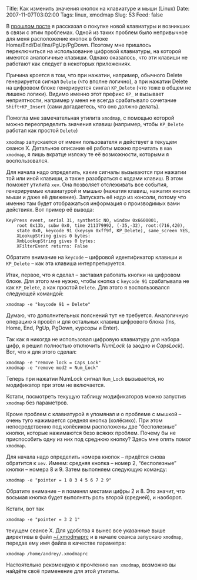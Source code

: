 Title: Как изменить значения кнопок на клавиатуре и мыши (Linux)
Date: 2007-11-07T03:02:00
Tags: linux, xmodmap
Slug: 53
Feed: false

В [прошлом посте](http://cornelius.net.ru/blog/new-keyboard) я рассказал о покупке новой клавиатуры и возникших в связи с этим проблемах. Одной из таких проблем было непривычное для меня расположение кнопок в блоке Home/End/Del/Ins/PgUp/PgDown. Поэтому мне пришлось переключиться на использование цифровой клавиатуры, на которой имеются аналогичные клавиши. Однако оказалось, что эти клавиши не работают как следует в некоторых приложениях.

Причина кроется в том, что при нажатии, например, обычного Delete генерируется сигнал `Delete` (что вполне логично), а при нажатии Delete на цифровом блоке генерируется сингал `KP_Delete` (что тоже в общем не лишено логики). Видимо именно этот префикс `KP_` и вызывает неприятности, например у меня не всегда срабатывало сочетание `Shift+KP_Insert` (сами догадаетесь, что оно должно делать).

Помогла мне замечательная утилита `xmodmap`, с помощью которой можно переопределить значения клавиш (например, чтобы `KP_Delete` работал как простой `Delete`)

<!-- more -->

`xmodmap` запускается от имени пользователя и действует в текущем сеансе X. Детальное описание её работы можно прочитать в `man xmodmap`, я лишь вкратце изложу те её возможности, которыми я воспользовался.

Для начала надо определить, какие сигналы вызываются при нажатии той или иной клавиши, а также разобраться с кодами клавиш. В этом поможет утилита `xev`. Она позволяет отслеживать все события, генерируемые клавиатурой и мышью (нажатия клавиш, нажатия кнопок мыши и даже её движение). Запускать её надо из консоли, потому что именно там будет отображаться информация о производимых вами действиях. Вот пример её вывода:

    KeyPress event, serial 31, synthetic NO, window 0x6600001,
        root 0x13b, subw 0x0, time 211379992, (-35,-32), root:(716,420),
        state 0x0, keycode 91 (keysym 0xff9f, KP_Delete), same_screen YES,
        XLookupString gives 0 bytes:
        XmbLookupString gives 0 bytes:
        XFilterEvent returns: False

Обратите внимание на `keycode` – цифровой идентификатор клавиши и `KP_Delete` – как эта клавиша интерпретируется.

Итак, первое, что я сделал – заставил работать кнопки на цифровом блоке. Для этого мне нужно, чтобы кнопка с `keycode 91` срабатывала не как `KP_Delete`, а как простой `Delete`. Для этого я воспользовался следующей командой:

    xmodmap -e "keycode 91 = Delete"

Думаю, что дополнительных пояснений тут не требуется. Аналогичную операцию я провёл и для остальных клавиш цифрового блока (Ins, Home, End, PgUp, PgDown, курсоры и Enter).

Так как я никогда не использовал цифровую клавиатуру для набора цифр, я решил полностью отключить *NumLock* (а заодно и *CapsLock*). Вот, что я для этого сделал:

    xmodmap -e "remove lock = Caps_Lock"
    xmodmap -e "remove mod2 = Num_Lock"

Теперь при нажатии NumLock сигнал `Num_Lock` вызывается, но модификатор при этом не включается.

Кстати, посмотреть текущую таблицу модификаторов можно запустив `xmodmap` без параметров.

Кроме проблем с клавиатурой я упомянал и о проблеме с мышкой – очень туго нажимается средняя кнопка (колёсико). При этом непосредственно под колёсиком расположены две “бесполезные” кнопки, которые нажимаются безо всяких проблем. Почему бы не приспособить одну из них под среднюю кнопку? Здесь мне опять помог `xmodmap`.

Для начала надо определить номера кнопок – придётся снова обратится к `xev`. Имеем: средняя кнопка – номер 2, “бесполезные” кнопки – номера 8 и 9. Затем выполняем следующую команду:

    xmodmap -e "pointer = 1 8 3 4 5 6 7 2 9"

Обратите внимание – я поменял местами цифры 2 и 8. Это значит, что восьмая кнопка будет выполнять роль второй (средней), и наоборот.

Кстати, вот так

    xmodmap -e "pointer = 3 2 1"
    
текущем сеансе X. Для удобства я вынес все указанные выше директивы в файл [~/.xmodmaprc](http://files.grove.org.ru/cornelius/.xmodmaprc) и в начале сеанса запускаю `xmodmap`, передав ему имя файла в качестве параметра:

    xmodmap /home/andrey/.xmodmaprc

Настоятельно рекомендую к прочтению `man xmodmap`, возможно вы найдёте своё применение для этой утилиты.

